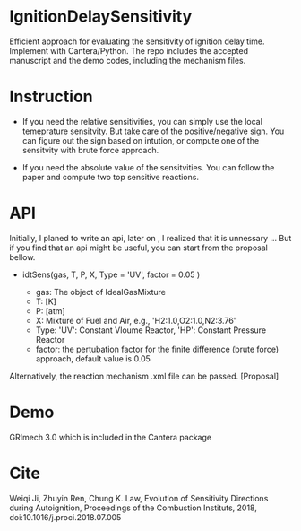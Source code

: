 # IgnitionDelaySensitivity

Efficient approach for evaluating the sensitivity of ignition delay time. Implement with Cantera/Python. The repo includes the accepted manuscript and the demo codes, including the mechanism files.

# Instruction

+ If you need the relative sensitivities, you can simply use the local temeprature sensitvity. But take care of the positive/negative sign. You can figure out the sign based on intution, or compute one of the sensitvity with brute force approach.

+ If you need the absolute value of the sensitvities. You can follow the paper and compute two top sensitive reactions.

# API 

Initially, I planed to write an api, later on , I realized that it is unnessary ... But if you find that an api might be useful, you can start from the proposal bellow. 

+ idtSens(gas, T, P, X, Type = 'UV', factor = 0.05 )

    + gas: The object of IdealGasMixture
    + T: [K]
    + P: [atm]
    + X: Mixture of Fuel and Air, e.g., 'H2:1.0,O2:1.0,N2:3.76'
    + Type: 'UV': Constant Vloume Reactor, 'HP': Constant Pressure Reactor
    + factor: the pertubation factor for the finite difference (brute force) approach, default value is 0.05

Alternatively, the reaction mechanism .xml file can be passed. [Proposal]

# Demo

GRImech 3.0 which is included in the Cantera package

# Cite

Weiqi Ji, Zhuyin Ren, Chung K. Law, Evolution of Sensitivity Directions during Autoignition, Proceedings of the Combustion Instituts, 2018, doi:10.1016/j.proci.2018.07.005
